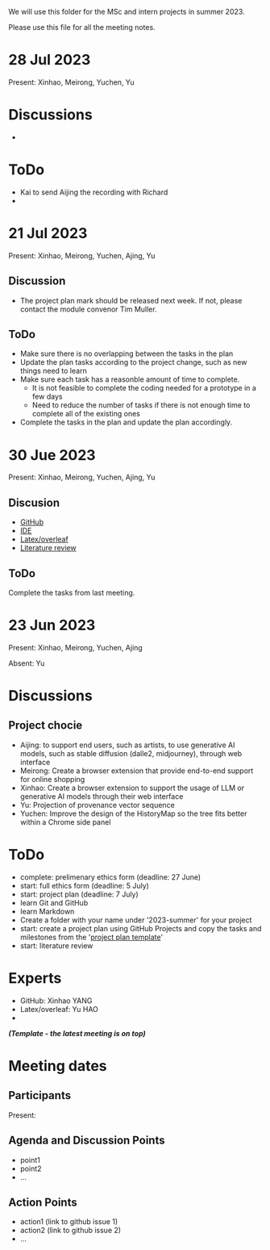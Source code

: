 We will use this folder for the MSc and intern projects in summer 2023.

Please use this file for all the meeting notes. 

# 28 Jul 2023

Present: Xinhao, Meirong, Yuchen, Yu

# Discussions
- 

# ToDo
- Kai to send Aijing the recording with Richard
- 

# 21 Jul 2023

Present: Xinhao, Meirong, Yuchen, Ajing, Yu

## Discussion
- The project plan mark should be released next week. If not, please contact the module convenor Tim Muller.

## ToDo
- Make sure there is no overlapping between the tasks in the plan
- Update the plan tasks according to the project change, such as new things need to learn
- Make sure each task has a reasonble amount of time to complete.
   - It is not feasible to complete the coding needed for a prototype in a few days
   - Need to reduce the number of tasks if there is not enough time to complete all of the existing ones
- Complete the tasks in the plan and update the plan accordingly. 

# 30 Jue 2023

Present: Xinhao, Meirong, Yuchen, Ajing, Yu

## Discusion
- [GitHub](https://github.com/Vis4Sense/student-projects/blob/main/instructions/github.md)
- [IDE](https://github.com/Vis4Sense/student-projects/blob/main/instructions/ide.md)
- [Latex/overleaf](https://github.com/Vis4Sense/student-projects/blob/main/instructions/latex.md)
- [Literature review](https://github.com/Vis4Sense/student-projects/blob/main/instructions/literature.md)

## ToDo

Complete the tasks from last meeting.

# 23 Jun 2023

Present: Xinhao, Meirong, Yuchen, Ajing

Absent: Yu

# Discussions
## Project chocie
- Aijing: to support end users, such as artists, to use generative AI models, such as stable diffusion (dalle2, midjourney), through web interface
- Meirong: Create a browser extension that provide end-to-end support for online shopping
- Xinhao: Create a browser extension to support the usage of LLM or generative AI models through their web interface
- Yu: Projection of provenance vector sequence
- Yuchen: Improve the design of the HistoryMap so the tree fits better within a Chrome side panel

# ToDo
- complete: prelimenary ethics form (deadline: 27 June)
- start: full ethics form (deadline: 5 July)
- start: project plan (deadline: 7 July)
- learn Git and GitHub
- learn Markdown
- Create a folder with your name under '2023-summer' for your project
- start: create a project plan using GitHub Projects and copy the tasks and milestones from the '[project plan template](https://github.com/Vis4Sense/student-projects/projects?query=is%3Aopen)'
- start: literature review

# Experts
- GitHub: Xinhao YANG
- Latex/overleaf: Yu HAO
- 
***(Template - the latest meeting is on top)***

# Meeting dates

## Participants

Present:

## Agenda and Discussion Points

- point1
- point2
- ...

## Action Points

- action1 (link to github issue 1)
- action2 (link to github issue 2)
- ...
